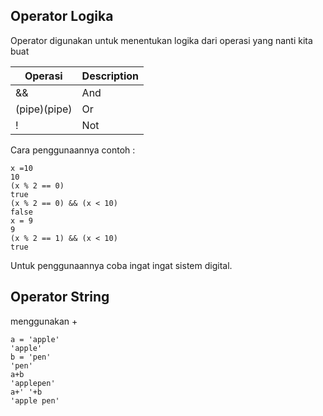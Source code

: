 ## Operator Logika
Operator digunakan untuk menentukan logika dari operasi yang nanti kita buat

| Operasi | Description |
| ----------- | ----------- |
| && | And |
| (pipe)(pipe) | Or |
| ! | Not |

Cara penggunaannya contoh :
```
x =10
10
(x % 2 == 0)
true
(x % 2 == 0) && (x < 10)
false
x = 9
9
(x % 2 == 1) && (x < 10)
true
```
Untuk penggunaannya coba ingat ingat sistem digital. 

## Operator String
menggunakan +
```
a = 'apple'
'apple'
b = 'pen'
'pen'
a+b
'applepen'
a+' '+b
'apple pen'
```
